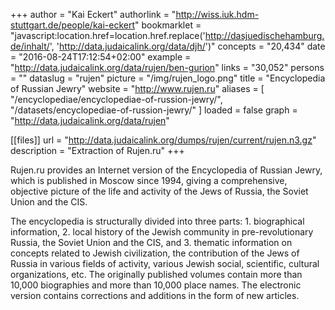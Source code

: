 +++
author = "Kai Eckert"
authorlink = "http://wiss.iuk.hdm-stuttgart.de/people/kai-eckert"
bookmarklet = "javascript:location.href=location.href.replace('http://dasjuedischehamburg.de/inhalt/', 'http://data.judaicalink.org/data/djh/')"
concepts = "20,434"
date = "2016-08-24T17:12:54+02:00"
example = "http://data.judaicalink.org/data/rujen/ben-gurion"
links = "30,052"
persons = ""
dataslug = "rujen"
picture = "/img/rujen_logo.png"
title = "Encyclopedia of Russian Jewry"
website = "http://www.rujen.ru"
aliases = [
    "/encyclopediae/encyclopediae-of-russion-jewry/",
    "/datasets/encyclopediae-of-russion-jewry/"
]
loaded = false
graph = "http://data.judaicalink.org/data/rujen"

[[files]]
	url = "http://data.judaicalink.org/dumps/rujen/current/rujen.n3.gz"
	description = "Extraction of Rujen.ru"
+++

Rujen.ru provides an Internet version of the Encyclopedia of Russian Jewry, which is published in Moscow since 1994, giving a comprehensive, objective picture of the life and activity of the Jews of Russia, the Soviet Union and the CIS.
<!--more-->

The encyclopedia is structurally divided into three parts: 1. biographical information, 2. local history of the Jewish community in pre-revolutionary Russia, the Soviet Union and the CIS, and 3. thematic information on concepts related to Jewish civilization, the contribution of the Jews of Russia in various fields of activity, various Jewish social, scientific, cultural organizations, etc. The originally published volumes contain more than 10,000 biographies and more than 10,000 place names. The electronic version contains corrections and additions in the form of new articles.
